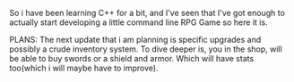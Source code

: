 So i have been learning C++ for a bit, and I've seen that I've got enough to actually start developing a little command line RPG Game so here it is.








PLANS:
The next update that i am planning is specific upgrades and possibly a crude inventory system. To dive deeper is, you in the shop, will be able to buy swords or a shield and armor.
Which will have stats too(which i will maybe have to improve).
